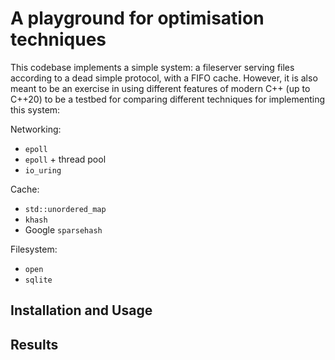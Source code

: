 # A playground for optimisation techniques

This codebase implements a simple system: a fileserver serving files according to a dead simple protocol, with a FIFO cache. However, it is also meant to be an exercise in using different features of modern C++ (up to C++20) to be a testbed for comparing different techniques for implementing this system:

Networking:
- `epoll`
- `epoll` + thread pool
- `io_uring`

Cache:
- `std::unordered_map`
- `khash`
- Google `sparsehash`

Filesystem:
- `open`
- `sqlite`

## Installation and Usage

## Results
